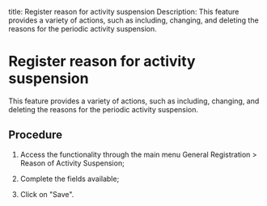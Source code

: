 title: Register reason for activity suspension
Description: This feature provides a variety of actions, such as including, changing, and deleting the reasons for the periodic activity suspension.
# Register reason for activity suspension

This feature provides a variety of actions, such as including, changing, and deleting the reasons for the periodic activity suspension.

Procedure
-------------

1.  Access the functionality through the main menu General Registration \>
    Reason of Activity Suspension;

2.  Complete the fields available;

3.  Click on "Save".

<!-- !!! tip "About"

    <b>Product/Version:</b> CITSmart | 9.00 &nbsp;&nbsp;
    <b>Updated:</b>01/10/2019 – Larissa Lourenço
